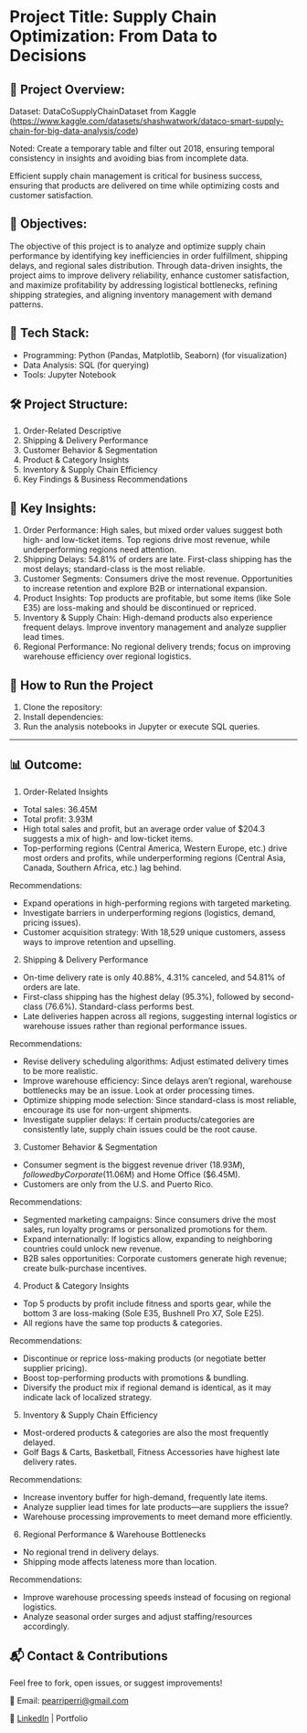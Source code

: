 # Project Title: Supply Chain Optimization: From Data to Decisions

## 📌 Project Overview:

Dataset: DataCoSupplyChainDataset from Kaggle (https://www.kaggle.com/datasets/shashwatwork/dataco-smart-supply-chain-for-big-data-analysis/code)

Noted: Create a temporary table and filter out 2018, ensuring temporal consistency in insights and avoiding bias from incomplete data.

Efficient supply chain management is critical for business success, ensuring that products are delivered on time while optimizing costs and customer satisfaction.

## 📌 Objectives:

The objective of this project is to analyze and optimize supply chain performance by identifying key inefficiencies in order fulfillment, shipping delays, and regional sales distribution. Through data-driven insights, the project aims to improve delivery reliability, enhance customer satisfaction, and maximize profitability by addressing logistical bottlenecks, refining shipping strategies, and aligning inventory management with demand patterns.

## 🔧 Tech Stack:
- Programming: Python (Pandas, Matplotlib, Seaborn) (for visualization)
- Data Analysis: SQL (for querying)
- Tools: Jupyter Notebook

## 🛠 Project Structure:
1. Order-Related Descriptive
2.  Shipping & Delivery Performance
3.  Customer Behavior & Segmentation
4.  Product & Category Insights
5.  Inventory & Supply Chain Efficiency
6.  Key Findings & Business Recommendations

## 📌 Key Insights: 
1. Order Performance: High sales, but mixed order values suggest both high- and low-ticket items. Top regions drive most revenue, while underperforming regions need attention.
2. Shipping Delays: 54.81% of orders are late. First-class shipping has the most delays; standard-class is the most reliable.
3. Customer Segments: Consumers drive the most revenue. Opportunities to increase retention and explore B2B or international expansion.
4. Product Insights: Top products are profitable, but some items (like Sole E35) are loss-making and should be discontinued or repriced.
5. Inventory & Supply Chain: High-demand products also experience frequent delays. Improve inventory management and analyze supplier lead times.
6. Regional Performance: No regional delivery trends; focus on improving warehouse efficiency over regional logistics.

## 🚀 How to Run the Project
1. Clone the repository:
2. Install dependencies:
3. Run the analysis notebooks in Jupyter or execute SQL queries.
----

## 📊 Outcome:

1. Order-Related Insights
- Total sales: 36.45M
- Total profit: 3.93M
- High total sales and profit, but an average order value of $204.3 suggests a mix of high- and low-ticket items.
- Top-performing regions (Central America, Western Europe, etc.) drive most orders and profits, while underperforming regions (Central Asia, Canada, Southern Africa, etc.) lag behind.

Recommendations:
- Expand operations in high-performing regions with targeted marketing.
- Investigate barriers in underperforming regions (logistics, demand, pricing issues).
- Customer acquisition strategy: With 18,529 unique customers, assess ways to improve retention and upselling.

2. Shipping & Delivery Performance
- On-time delivery rate is only 40.88%, 4.31% canceled, and 54.81% of orders are late.
- First-class shipping has the highest delay (95.3%), followed by second-class (76.6%). Standard-class performs best.
- Late deliveries happen across all regions, suggesting internal logistics or warehouse issues rather than regional performance issues.

Recommendations:
- Revise delivery scheduling algorithms: Adjust estimated delivery times to be more realistic.
- Improve warehouse efficiency: Since delays aren’t regional, warehouse bottlenecks may be an issue. Look at order processing times.
- Optimize shipping mode selection: Since standard-class is most reliable, encourage its use for non-urgent shipments.
- Investigate supplier delays: If certain products/categories are consistently late, supply chain issues could be the root cause.

3. Customer Behavior & Segmentation
- Consumer segment is the biggest revenue driver ($18.93M), followed by Corporate ($11.06M) and Home Office ($6.45M).
- Customers are only from the U.S. and Puerto Rico.

Recommendations:
- Segmented marketing campaigns: Since consumers drive the most sales, run loyalty programs or personalized promotions for them.
- Expand internationally: If logistics allow, expanding to neighboring countries could unlock new revenue.
- B2B sales opportunities: Corporate customers generate high revenue; create bulk-purchase incentives.

4. Product & Category Insights
- Top 5 products by profit include fitness and sports gear, while the bottom 3 are loss-making (Sole E35, Bushnell Pro X7, Sole E25).
- All regions have the same top products & categories.

Recommendations:
- Discontinue or reprice loss-making products (or negotiate better supplier pricing).
- Boost top-performing products with promotions & bundling.
- Diversify the product mix if regional demand is identical, as it may indicate lack of localized strategy.

5. Inventory & Supply Chain Efficiency
- Most-ordered products & categories are also the most frequently delayed.
- Golf Bags & Carts, Basketball, Fitness Accessories have highest late delivery rates.

Recommendations:
- Increase inventory buffer for high-demand, frequently late items.
- Analyze supplier lead times for late products—are suppliers the issue?
- Warehouse processing improvements to meet demand more efficiently.

6. Regional Performance & Warehouse Bottlenecks
- No regional trend in delivery delays.
- Shipping mode affects lateness more than location.

Recommendations:
- Improve warehouse processing speeds instead of focusing on regional logistics.
- Analyze seasonal order surges and adjust staffing/resources accordingly.

## 📬 Contact & Contributions

Feel free to fork, open issues, or suggest improvements!

📧 Email: pearriperri@gmail.com

🔗 [LinkedIn](https://www.linkedin.com/in/phan-chenh-6a7ba127a/) | Portfolio
  
